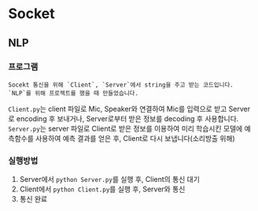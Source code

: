 # Socket

## NLP
### 프로그램
```
Socekt 통신을 위해 `Client`, `Server`에서 string을 주고 받는 코드입니다.
`NLP`를 위해 프로젝트를 했을 때 만들었습니다.
```

`Client.py`는 client 파일로 Mic, Speaker와 연결하여 Mic를 입력으로 받고 Server로 encoding 후 보내거나, Server로부터 받은 정보를 decoding 후 사용합니다.
`Server.py`는 server 파일로 Client로 받은 정보를 이용하여 미리 학습시킨 모델에 예측함수를 사용하여 예측 결과를 얻은 후, Client로 다시 보냅니다(소리방출 위해)

### 실행방법
1. Server에서 `python Server.py`를 실행 후, Client의 통신 대기
2. Client에서 `python Client.py`를 실행 후, Server와 통신
3. 통신 완료
